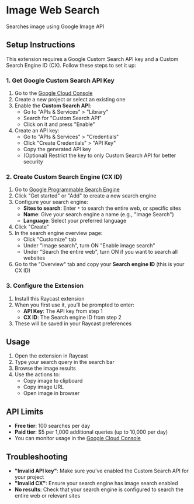 # Image Web Search

Searches image using Google Image API

## Setup Instructions

This extension requires a Google Custom Search API key and a Custom Search Engine ID (CX). Follow these steps to set it up:

### 1. Get Google Custom Search API Key

1. Go to the [Google Cloud Console](https://console.cloud.google.com/)
2. Create a new project or select an existing one
3. Enable the **Custom Search API**:
   - Go to "APIs & Services" > "Library"
   - Search for "Custom Search API" 
   - Click on it and press "Enable"
4. Create an API key:
   - Go to "APIs & Services" > "Credentials"
   - Click "Create Credentials" > "API Key"
   - Copy the generated API key
   - (Optional) Restrict the key to only Custom Search API for better security

### 2. Create Custom Search Engine (CX ID)

1. Go to [Google Programmable Search Engine](https://programmablesearchengine.google.com/)
2. Click "Get started" or "Add" to create a new search engine
3. Configure your search engine:
   - **Sites to search**: Enter `*` to search the entire web, or specific sites
   - **Name**: Give your search engine a name (e.g., "Image Search")
   - **Language**: Select your preferred language
4. Click "Create"
5. In the search engine overview page:
   - Click "Customize" tab
   - Under "Image search", turn ON "Enable image search"
   - Under "Search the entire web", turn ON if you want to search all websites
6. Go to the "Overview" tab and copy your **Search engine ID** (this is your CX ID)

### 3. Configure the Extension

1. Install this Raycast extension
2. When you first use it, you'll be prompted to enter:
   - **API Key**: The API key from step 1
   - **CX ID**: The Search engine ID from step 2
3. These will be saved in your Raycast preferences

## Usage

1. Open the extension in Raycast
2. Type your search query in the search bar
3. Browse the image results
4. Use the actions to:
   - Copy image to clipboard
   - Copy image URL
   - Open image in browser

## API Limits

- **Free tier**: 100 searches per day
- **Paid tier**: $5 per 1,000 additional queries (up to 10,000 per day)
- You can monitor usage in the [Google Cloud Console](https://console.cloud.google.com/)

## Troubleshooting

- **"Invalid API key"**: Make sure you've enabled the Custom Search API for your project
- **"Invalid CX"**: Ensure your search engine has image search enabled
- **No results**: Check that your search engine is configured to search the entire web or relevant sites

